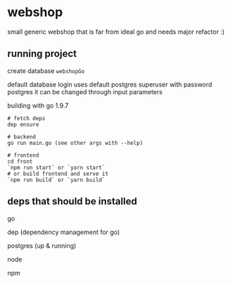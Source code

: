 # webshop

small generic webshop that is far from ideal go and needs major refactor :)

## running project

create database `webshopGo`

default database login uses default postgres superuser with password postgres
it can be changed through input parameters

building with go 1.9.7

	# fetch deps
	dep ensure

	# backend
	go run main.go (see other args with --help)

	# frontend
	cd front
	`npm run start` or `yarn start`
	# or build frontend and serve it
	`npm run build` or `yarn build`

## deps that should be installed

go

dep (dependency management for go)

postgres (up & running)

node

npm
